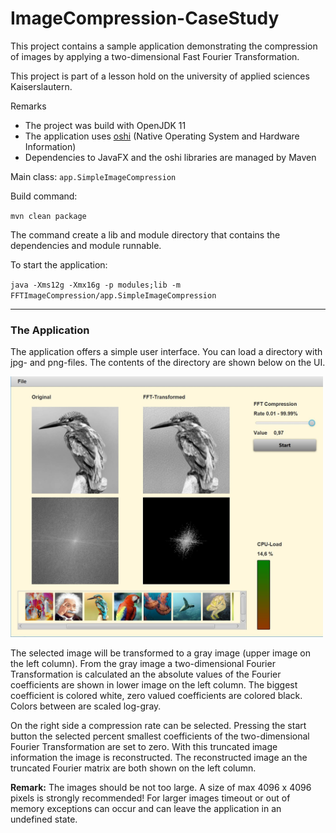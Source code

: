 # ImageCompression-CaseStudy

This project contains a sample application demonstrating the compression of images by applying a two-dimensional Fast Fourier Transformation.

This project is part of a lesson hold on the university of applied sciences Kaiserslautern.

Remarks
* The project was build with OpenJDK 11 
* The application uses [oshi](https://github.com/oshi/oshi) (Native Operating System and Hardware Information)
* Dependencies to JavaFX and the oshi libraries are managed by Maven

Main class: `app.SimpleImageCompression`

Build command:

`mvn clean package`

The command create a lib and module directory that contains the dependencies and module runnable.

To start the application:

`java -Xms12g -Xmx16g -p modules;lib -m FFTImageCompression/app.SimpleImageCompression`

---

### The Application

The application offers a simple user interface. You can load a directory with jpg- and png-files. The contents of the directory are shown below on the UI.

<img src="images/AppUI.jpg" alt="drawing" width="500"/>

The selected image will be transformed to a gray image (upper image on the left column). From the gray image a two-dimensional Fourier Transformation is calculated an the absolute values of the Fourier coefficients are shown in lower image on the left column. The biggest coefficient is colored white, zero valued coefficients are colored black. Colors between are scaled log-gray.

On the right side a compression rate can be selected. Pressing the start button the selected 
percent smallest coefficients of the two-dimensional Fourier Transformation are set to zero. With this truncated image information the image is reconstructed. The reconstructed image an the truncated Fourier matrix are both shown on the left column.

**Remark:** The images should be not too large. A size of max 4096 x 4096 pixels is strongly recommended!  For larger images timeout or out of memory exceptions can occur and can leave the application in an undefined state.

